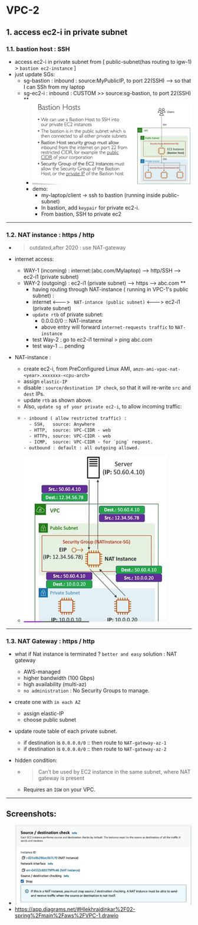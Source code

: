 # VPC-2

## 1. access ec2-i in private subnet
### 1.1. bastion host : SSH 
- access ec2-i in private subnet from  [ public-subnet(has routing to igw-1) > `bastion ec2-instance` ]
- just update SGs:
  - sg-bastion : inbound : source:MyPublicIP, to port 22(SSH) --> so that I can SSh from my laptop
  - sg-ec2-i : inbound : CUSTOM >> source:sg-bastion, to port 22(SSH) **
    - ![img_2.png](../99_img/vpc-1/img_2.png)
    - demo:
      - my-laptop/client  -> ssh to bastion (running inside public-subnet)
      - In bastion, add `keypair` for private ec2-i.
      - From bastion,  SSH to private ec2

---
### 1.2. NAT instance : https / http
- > outdated,after 2020 : use NAT-gateway 
- internet access:
  - WAY-1 (incoming) : internet:(abc.com/Mylaptop) --> http/SSH -->  ec2-i1 (private subnet)
  - WAY-2 (outgoing) : ec2-i1 (private subnet) --> https --> abc.com **
    - having routing through NAT-instance ( running in VPC-1's public subnet) :
    - internet <---> ` NAT-intance (public subnet)` <--->  ec2-i1 (private subnet)
    - `update rtb` of private subnet:
      - 0.0.0.0/0  ::  NAT-instance
      - above entry will forward  `internet-requests traffic` to `NAT-instance`
    - test Way-2 : go to ec2-i1 terminal > ping abc.com
    - test way-1 ... pending

- NAT-instance :
  - create ec2-i, from PreConfigured Linux AMI, `amzn-ami-vpac-nat-<year>.xxxxxxx-<cpu-arch>`
  - assign `elastic-IP`
  - disable : `source/destination IP check`, so that it will re-write `src` and `dest` IPs.
  - update `rtb` as shown above.
  - Also, `update sg of your private ec2-i`, to allow incoming traffic:
  - ```
    - inbound ( allow restricted traffic) : 
      - SSH,   source: Anywhere
      - HTTP,  source: VPC-CIDR - web
      - HTTPs, source: VPC-CIDR - web
      - ICMP,  source: VPC-CIDR - for `ping` request.
    - outbound : default : all outgoing allowed.
    ```
  - ![img_3.png](../99_img/vpc-1/img_3.png)

---
### 1.3. NAT Gateway : https / http
- what if Nat instance is terminated ? `better and easy` solution : NAT gateway
  - AWS-managed 
  - higher bandwidth (100 Gbps)
  - high availability (multi-az)
  - `no administration` : No Security Groups to manage. 
  
- create one with `in each AZ`
  - assign elastic-IP
  - choose public subnet
- update route table of each private subnet.
  - if destination is `0.0.0.0/0`  ::  then route to `NAT-gateway-az-1`
  - if destination is `0.0.0.0/0`  ::  then route to `NAT-gateway-az-2`

- hidden condition:
  - > Can’t be used by EC2 instance in the same subnet, where NAT gateway is present
  - Requires an `IGW` on your VPC.

---
## Screenshots:
- ![img_4.png](../99_img/vpc-1/img_4.png)
- https://app.diagrams.net/#Hlekhrajdinkar%2F02-spring%2Fmain%2Faws%2FVPC-1.drawio

